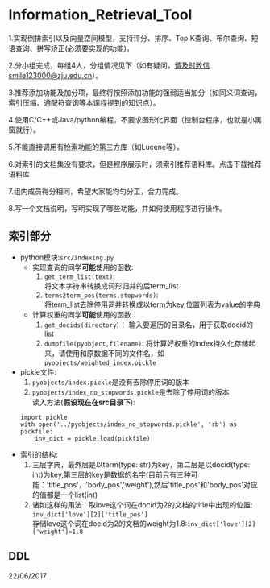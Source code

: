# Information_Retrieval_Tool

1.实现倒排索引以及向量空间模型，支持评分、排序、Top K查询、布尔查询、短语查询、拼写矫正(必须要实现的功能)。

2.分小组完成，每组4人，分组情况见下（如有疑问，请及时致信smile123000@zju.edu.cn）。

3.推荐添加功能及加分项，最终将按照添加功能的强弱适当加分（如同义词查询，索引压缩、通配符查询等本课程提到的知识点）。

4.使用C/C++或Java/python编程，不要求图形化界面（控制台程序，也就是小黑窗就行）。

5.不能直接调用有检索功能的第三方库（如Lucene等）。

6.对索引的文档集没有要求，但是程序展示时，须索引推荐语料库。点击下载推荐语料库

7.组内成员得分相同，希望大家能均匀分工，合力完成。

8.写一个文档说明，写明实现了哪些功能，并如何使用程序进行操作。

## 索引部分
- python模块:`src/indexing.py`  
    - 实现查询的同学**可能**使用的函数:
        1. `get_term_list(text)`:  
        将文本字符串转换成词形归并的后term_list
        2. `terms2term_pos(terms,stopwords)`:  
        将term_list去除停用词并转换成以term为key,位置列表为value的字典  
    - 计算权重的同学**可能**使用的函数：
        1. `get_docids(directory）`：
        输入要遍历的目录名，用于获取docid的list
        2. `dumpfile(pyobject,filename)`:
        将计算好权重的index持久化存储起来，请使用和原数据不同的文件名，如`pyobjects/weighted_index.pickle`
- pickle文件:
    1. `pyobjects/index.pickle`是没有去除停用词的版本
    2. `pyobjects/index_no_stopwords.pickle`是去除了停用词的版本  
    读入方法(**假设现在在src目录下**):
    ```python3
    import pickle
    with open('../pyobjects/index_no_stopwords.pickle', 'rb') as pickfile:
        inv_dict = pickle.load(pickfile)
    ```
- 索引的结构:
    1. 三层字典，最外层是以term(type: str)为key，第二层是以docid(type: int)为key,第三层的key是数据的名字(目前只有三种可能：'title_pos'，'body_pos','weight'),然后'title_pos'和'body_pos'对应的值都是一个list(int)  
    2. 诸如这样的用法：取love这个词在docid为2的文档的title中出现的位置: `inv_dict['love'][2]['title_pos']`  
    存储love这个词在docid为2的文档的weight为1.8:`inv_dict['love'][2]['weight']=1.8`
## DDL
22/06/2017
